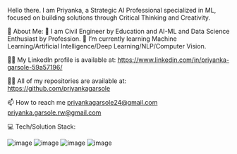 Hello there. 
I am Priyanka, a Strategic AI Professional specialized in ML, focused on building solutions through Critical Thinking and Creativity. 

💫 About Me:
🔭 I am Civil Engineer by Education and AI-ML and Data Science Enthusiast by Profession.
🌱 I’m currently learning Machine Learning/Artificial Intelligence/Deep Learning/NLP/Computer Vision.

👨‍💻 My LinkedIn profile is available at:
https://www.linkedin.com/in/priyanka-garsole-59a57196/

👨‍💻 All of my repositories are available at:
https://github.com/priyankagarsole

📫 How to reach me 
priyankagarsole24@gmail.com
priyanka.garsole.rw@gmail.com


💻 Tech/Solution Stack:


![image](https://user-images.githubusercontent.com/66243949/207850306-23aa2188-90e7-462e-b336-5acc33628b37.png)
![image](https://user-images.githubusercontent.com/66243949/207805625-03b399e7-895f-4bf8-99de-46f44ce5e0d8.png)
![image](https://user-images.githubusercontent.com/66243949/207806898-d847a7a2-e0e2-4640-a161-9407f43b933e.png)
![image](https://user-images.githubusercontent.com/66243949/207872591-7ba92fc3-4bdb-4496-9623-aa5539dcf572.png)




 





